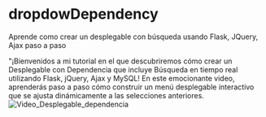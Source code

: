# dropdowDependency
Aprende como crear un desplegable con búsqueda usando Flask, JQuery, Ajax paso a paso

"¡Bienvenidos a mi tutorial en el que descubriremos cómo crear un Desplegable con Dependencia que incluye Búsqueda en tiempo real utilizando Flask, jQuery, Ajax y MySQL! En este emocionante video, aprenderás paso a paso cómo construir un menú desplegable interactivo que se ajusta dinámicamente a las selecciones anteriores.
![Video_Desplegable_dependencia](https://github.com/mectoys/dropdowDependency/assets/7143758/1e351900-39b1-485f-a3c0-a3cff2397cb0)

